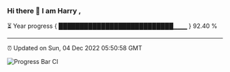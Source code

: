 ### Hi there 👋 I am Harry , 

⏳ Year progress { ███████████████████████████▁▁▁ } 92.40 %

---

⏰ Updated on Sun, 04 Dec 2022 05:50:58 GMT

![Progress Bar CI](https://github.com/duykhang68/duykhang68/workflows/Progress%20Bar%20CI/badge.svg)
